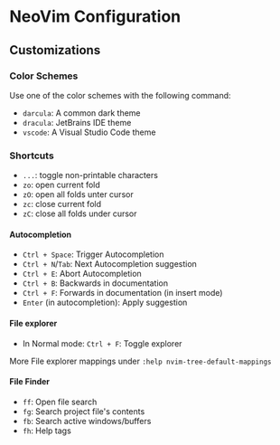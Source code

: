 # NeoVim Configuration

## Customizations
### Color Schemes
Use one of the color schemes with the following command:

- `darcula`: A common dark theme
- `dracula`: JetBrains IDE theme
- `vscode`: A Visual Studio Code theme

### Shortcuts
- `...`: toggle non-printable characters
- `zo`: open current fold
- `zO`: open all folds unter cursor
- `zc`: close current fold
- `zC`: close all folds under cursor

#### Autocompletion
- `Ctrl + Space`: Trigger Autocompletion
- `Ctrl + N`/`Tab`: Next Autocompletion suggestion
- `Ctrl + E`: Abort Autocompletion
- `Ctrl + B`: Backwards in documentation
- `Ctrl + F`: Forwards in documentation (in insert mode)
- `Enter` (in autocompletion): Apply suggestion

#### File explorer
- In Normal mode: `Ctrl + F`: Toggle explorer

More File explorer mappings under `:help nvim-tree-default-mappings`

#### File Finder
- `ff`: Open file search
- `fg`: Search project file's contents
- `fb`: Search active windows/buffers
- `fh`: Help tags

